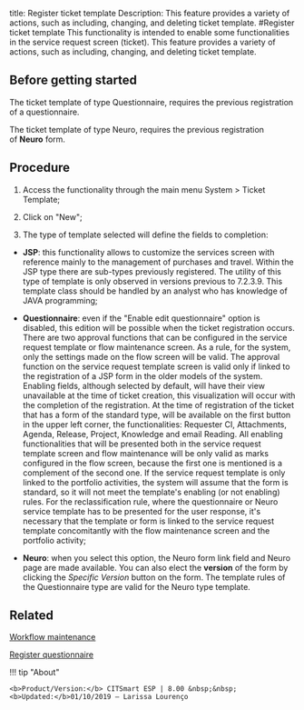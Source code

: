 title: Register ticket template
Description: This feature provides a variety of actions, such as including, changing, and deleting ticket template. 
#Register ticket template
This functionality is intended to enable some functionalities in the service request screen (ticket).
This feature provides a variety of actions, such as including, changing, and deleting ticket template.

Before getting started
--------------------------

The ticket template of type Questionnaire, requires the previous registration of
a questionnaire.

The ticket template of type Neuro, requires the previous registration
of **Neuro** form.

Procedure
-------------

1.  Access the functionality through the main menu System \> Ticket Template;

2.  Click on "New";

3.  The type of template selected will define the fields to completion:

-   **JSP**: this functionality allows to customize the services screen with
    reference mainly to the management of purchases and travel. Within the JSP
    type there are sub-types previously registered. The utility of this type of
    template is only observed in versions previous to 7.2.3.9. This template
    class should be handled by an analyst who has knowledge of JAVA programming;

-   **Questionnaire**: even if the "Enable edit questionnaire" option is
    disabled, this edition will be possible when the ticket registration occurs.
    There are two approval functions that can be configured in the service
    request template or flow maintenance screen. As a rule, for the system, only
    the settings made on the flow screen will be valid. The approval function on
    the service request template screen is valid only if linked to the
    registration of a JSP form in the older models of the system. Enabling
    fields, although selected by default, will have their view unavailable at
    the time of ticket creation, this visualization will occur with the
    completion of the registration. At the time of registration of the ticket
    that has a form of the standard type, will be available on the first button
    in the upper left corner, the functionalities: Requester CI, Attachments,
    Agenda, Release, Project, Knowledge and email Reading. All enabling
    functionalities that will be presented both in the service request template
    screen and flow maintenance will be only valid as marks configured in the
    flow screen, because the first one is mentioned is a complement of the
    second one. If the service request template is only linked to the portfolio
    activities, the system will assume that the form is standard, so it will not
    meet the template's enabling (or not enabling) rules. For the
    reclassification rule, where the questionnaire or Neuro service template has
    to be presented for the user response, it's necessary that the template or
    form is linked to the service request template concomitantly with the flow
    maintenance screen and the portfolio activity;  

-   **Neuro**: when you select this option, the Neuro form link field and Neuro
    page are made available. You can also elect the **version** of the form by
    clicking the *Specific Version* button on the form. The template rules of
    the Questionnaire type are valid for the Neuro type template.

Related
-----------

[Workflow maintenance](https://docs-dev.citsmart.com/en/site/citsmart-esp-8/4-platform-administration/flow-maintenance/workflow.maintenance.html)

[Register questionnaire](https://docs-dev.citsmart.com/en/site/citsmart-esp-8/4-platform-administration/questionnaires/questionaires-management/register-questionnaire.html)


!!! tip "About"

    <b>Product/Version:</b> CITSmart ESP | 8.00 &nbsp;&nbsp;
    <b>Updated:</b>01/10/2019 – Larissa Lourenço

